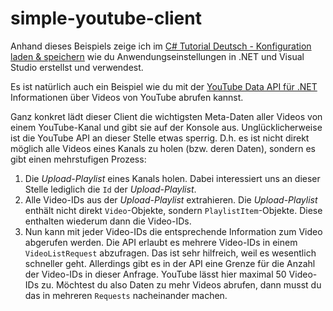 # simple-youtube-client

Anhand dieses Beispiels zeige ich im [C# Tutorial Deutsch - Konfiguration laden & speichern](http://www.lernmoment.de/csharp-tutorial-deutsch/anwendungseinstellungen-visual-studio/) wie du Anwendungseinstellungen in .NET und Visual Studio erstellst und verwendest.

Es ist natürlich auch ein Beispiel wie du mit der [YouTube Data API für .NET](https://developers.google.com/api-client-library/dotnet/apis/youtube/v3) Informationen über Videos von YouTube abrufen kannst.

Ganz konkret lädt dieser Client die wichtigsten Meta-Daten aller Videos von einem YouTube-Kanal und gibt sie auf der Konsole aus. Unglücklicherweise ist die YouTube API an dieser Stelle etwas sperrig. D.h. es ist nicht direkt möglich alle Videos eines Kanals zu holen (bzw. deren Daten), sondern es gibt einen mehrstufigen Prozess:

 1. Die *Upload-Playlist* eines Kanals holen. Dabei interessiert uns an dieser Stelle lediglich die `Id` der *Upload-Playlist*.
 2. Alle Video-IDs aus der *Upload-Playlist* extrahieren. Die *Upload-Playlist* enthält nicht direkt `Video`-Objekte, sondern `PlaylistItem`-Objekte. Diese enthalten wiederum dann die Video-IDs.
 3. Nun kann mit jeder Video-IDs die entsprechende Information zum Video abgerufen werden. Die API erlaubt es mehrere Video-IDs in einem `VideoListRequest` abzufragen. Das ist sehr hilfreich, weil es wesentlich schneller geht. Allerdings gibt es in der API eine Grenze für die Anzahl der Video-IDs in dieser Anfrage. YouTube lässt hier maximal 50 Video-IDs zu. Möchtest du also Daten zu mehr Videos abrufen, dann musst du das in mehreren `Requests` nacheinander machen.
 
